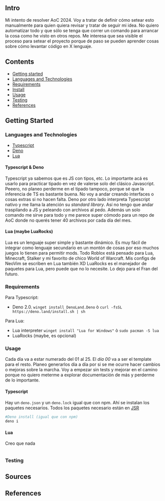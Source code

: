 ## Intro

Mi intento de resolver AoC 2024. Voy a tratar de definir cómo setear esto manualmente para quien quiera revisar y tratar de seguir mi idea.
No quiero automatizar todo y que sólo se tenga que correr un comando para arrancar la cosa como he visto en otros repos. Me interesa que sea visible el proceso para setear el proyecto porque de paso se pueden aprender cosas sobre cómo levantar código en X lenguaje.

## Contents

*   [Getting started](#getting-started)
*   [Languages and Technologies](#languages-and-technologies)
*   [Requirements](#requirements)
*   [Install](#install)
*   [Usage](#usage)
*   [Testing](#testing)
*   [References](#references)

## Getting Started


### Languages and Technologies

*   [Typescript](https://www.typescriptlang.org)
*   [Deno](https://deno.land)
*   [Lua](https://www.lua.org)

#### Typescript & Deno

Typescript ya sabemos que es JS con tipos, etc. Lo importante acá es usarlo para practicar tipado en vez de valerse solo del clásico Javascript. Peeero, no planeo perderme en el tipado tampoco, porque sé que la inferencia de TS es bastante buena. No voy a andar creando interfaces o cosas extras si no hacen falta.
Deno por otro lado interpreta Typescript nativo y me llama la atención su *standard library*. Así no tengo que andar traspilando a JS y peleando con archivos al pedo. Además un solo comando me sirve para todo y me parece super cómodo para un repo de AoC donde no querés tener 40 archivos por cada día del mes.

#### Lua (maybe LuaRocks)

Lua es un lenguaje super simple y bastante dinámico. Es muy fácil de integrar como lenguaje secundario en un montón de cosas por eso muchos juegos lo tienen para permitir mods. Todo Roblox está pensado para Lua, Minecraft, Stalker y mi favorito de chico World of Warcraft.
Mis configs de NeoVim se escriben en Lua también XD
LuaRocks es el manejador de paquetes para Lua, pero puede que no lo necesite. Lo dejo para el Fran del futuro.

### Requirements

Para Typescript:
- Deno 2.0. `winget install DenoLand.Deno` ò `curl -fsSL https://deno.land/install.sh | sh`

Para Lua:
- Lua interpreter `winget install "Lua for Windows"` ò `sudo pacman -S lua`
- LuaRocks (maybe, es opcional)


### Usage

Cada día va a estar numerado del 01 al 25. El *día 00* va a ser el template para el resto. Planeo generarlos día a día por si se me ocurre hacer cambios o mejoras sobre la marcha. Voy a empezar sin tests y mejorar en el camino porque no quiero meterme a explorar documentación de más y perderme de lo importante.

#### Typescript

Hay un `deno.json` y un `deno.lock` igual que con npm. Ahí se instalan los paquetes necesarios. Todos los paquetes necesario están en [JSR](https://jsr.io/)

```bash
#Deno install (igual que con npm)
deno i
```

#### Lua

Creo que nada

```bash
```

### Testing


## Sources


## References

